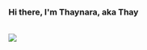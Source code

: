 ### Hi there, I'm Thaynara, aka Thay

<br/>

<img src="https://i.giphy.com/media/5xaOcLSiHjl31yG4ZNK/giphy.webp"/>